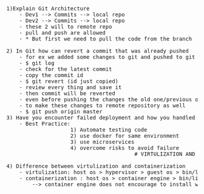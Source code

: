 <pre>
1)Explain Git Architecture
    - Dev1 --> Commits --> local repo
    - Dev2 --> Commits --> local repo
    - these 2 will to remote repo 
    - pull and push are allowed
    - * But first we need to pull the code from the branch
    
2) In Git how can revert a commit that was already pushed
    - for ex we added some changes to git and pushed to git to revert old one /previous one
    - $ git log
    - check for the latest commit 
    - copy the commit id
    - $ git revert (id just copied)
    - review every thing and save it 
    - then commit will be reverted
    - even before pushing the changes the old one/previous one comes back in the servers
    - to make these changes to remote repository as well 
    - $ git push origin master
3) Have you encounter failed deployment and how you handled them?
    - Best Practice:
                    1) Automate testing code
                    2) use docker for same environment
                    3) use microservices
                    4) overcome risks to avoid failure
                                        # VIRTULIZATION AND CONTAINERIZATION

4) Difference between virtulization and containerization
    - virtulization: host os > hypervisor > guest os > bin/libs > app1/app2
    - containerization : host os > container engine > bin/libs > app1/app2
        --> container engine does not encourage to install whole os, we can do that we will have bare min/.. libraries that are useful to run \n to run the os without kernel
        
    
    
    
    
    
</pre>